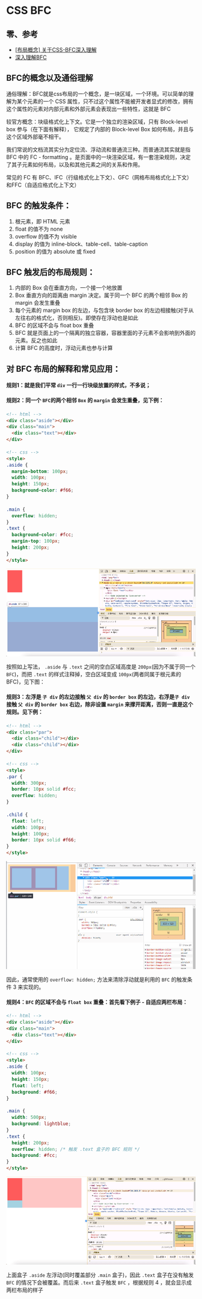 # CSS BFC

## 零、参考
* [[布局概念] 关于CSS-BFC深入理解](https://juejin.cn/post/6844903476774830094)
* [深入理解BFC](https://www.cnblogs.com/xiaohuochai/p/5248536.html)
  
## BFC的概念以及通俗理解
通俗理解：BFC就是css布局的一个概念，是一块区域，一个环境。可以简单的理解为某个元素的一个 CSS 属性，只不过这个属性不能被开发者显式的修改，拥有这个属性的元素对内部元素和外部元素会表现出一些特性，这就是 BFC

较官方概念：块级格式化上下文。它是一个独立的渲染区域，只有 Block-level box 参与（在下面有解释）， 它规定了内部的 Block-level Box 如何布局，并且与这个区域外部毫不相干。

我们常说的文档流其实分为定位流、浮动流和普通流三种。而普通流其实就是指 BFC 中的 FC - formatting 。是页面中的一块渲染区域，有一套渲染规则，决定了其子元素如何布局，以及和其他元素之间的关系和作用。

常见的 FC 有 BFC、IFC（行级格式化上下文）、GFC（网格布局格式化上下文）和FFC（自适应格式化上下文）

## BFC 的触发条件：
1. 根元素，即 HTML 元素
2. float 的值不为 none
3. overflow 的值不为 visible
4. display 的值为 inline-block、table-cell、table-caption
5. position 的值为 absolute 或 fixed 

## BFC 触发后的布局规则：
1. 内部的 Box 会在垂直方向，一个接一个地放置
2. Box 垂直方向的距离由 margin 决定。属于同一个 BFC 的两个相邻 Box 的 margin 会发生重叠
3. 每个元素的 margin box 的左边，与包含块 border box 的左边相接触(对于从左往右的格式化，否则相反)。即使存在浮动也是如此
4. BFC 的区域不会与 float box 重叠
5. BFC 就是页面上的一个隔离的独立容器，容器里面的子元素不会影响到外面的元素。反之也如此
6. 计算 BFC 的高度时，浮动元素也参与计算

## 对 BFC 布局的解释和常见应用：
#### 规则1：就是我们平常 ```div``` 一行一行块级放置的样式，不多说；

#### 规则2：同一个 ```BFC```的两个相邻 ```Box``` 的 ```margin``` 会发生重叠，见下例：
```html
<!-- html -->
<div class="aside"></div>
<div class="main">
  <div class="text"></div>
</div>
       
<!-- css -->
<style>
.aside {
  margin-bottom: 100px;
  width: 100px;
  height: 150px;
  background-color: #f66;
}
 
.main {
  overflow: hidden;
}
.text {
  background-color: #fcc;
  margin-top: 100px;
  height: 200px;
}
</style>
```

![](./../../assets/images/CSS.BFC.rule-02.gif)  

按照如上写法， ```.aside``` 与 ```.text``` 之间的空白区域高度是 ```200px```(因为不属于同一个 ```BFC```)，而把 ```.text``` 的样式注释掉，空白区域变成 ```100px```(两者同属于根元素的 BFC)，见下图：

#### 规则3：左浮是 ```子 div``` 的左边接触 ```父 div``` 的 ```border box``` 的左边，右浮是```子 div``` 接触 ```父 div``` 的 ```border box``` 右边，除非设置 ```margin``` 来撑开距离，否则一直是这个规则。见下例：
```html
<!-- html -->
<div class="par">
  <div class="child"></div>
  <div class="child"></div>
</div>
 
<!-- css -->
<style>
.par {
  width: 300px;
  border: 10px solid #fcc;
  overflow: hidden;
}

.child {
  float: left;
  width: 100px;
  height: 100px;
  border: 10px solid #f66;
}
</style>
```

![](./../../assets/images/CSS.BFC.rule-03.gif)    

因此，通常使用的 ```overflow: hidden;``` 方法来清除浮动就是利用的 ```BFC``` 的触发条件 3 来实现的。

#### 规则4：```BFC``` 的区域不会与 ```float box``` 重叠：首先看下例子 - 自适应两栏布局：
```html
<!-- html -->
<div class="aside"></div>
<div class="main">
  <div class="text"></div>
</div>

<!-- css -->
<style>
.aside {
  width: 100px;
  height: 150px;
  float: left;
  background: #f66;
}
 
.main {
  width: 500px;
  background: lightblue;
}
.text {
  height: 200px;
  overflow: hidden; /* 触发 .text 盒子的 BFC 规则 */
  background: #fcc;
}
</style>
```

![](./../../assets/images/CSS.BFC.rule-04.gif)    

上面盒子 ```.aside``` 左浮动(同时覆盖部分 ```.main``` 盒子)，因此 ```.text``` 盒子在没有触发 ```BFC``` 的情况下会被覆盖。而后来 ```.text``` 盒子触发 ```BFC``` ，根据规则 4 ，就会显示成两栏布局的样子
